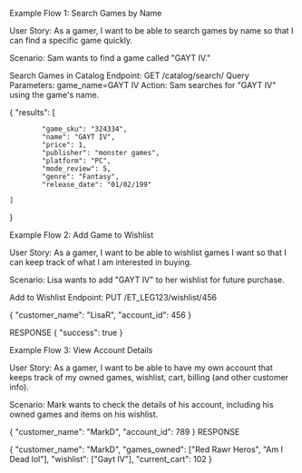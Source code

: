 Example Flow 1: Search Games by Name

User Story: As a gamer, I want to be able to search games by 
name so that I can find a specific game quickly.

Scenario: Sam wants to find a game called "GAYT IV."

Search Games in Catalog
Endpoint: GET /catalog/search/
Query Parameters: game_name=GAYT IV
Action: Sam searches for "GAYT IV" using the game's name.



{
    "results": [
        
            "game_sku": "324334",
            "name": "GAYT IV",
            "price": 1,
            "publisher": "monster games",
            "platform": "PC",
            "mode_review": 5,
            "genre": "Fantasy",
            "release_date": "01/02/199"
        
    ]
}


Example Flow 2: Add Game to Wishlist

User Story: As a gamer, I want to be able to wishlist games I 
want so that I can keep track of what I am interested in buying.

Scenario: Lisa wants to add "GAYT IV" to her wishlist 
for future purchase.

Add to Wishlist
Endpoint: PUT /ET_LEG123/wishlist/456


{
    "customer_name": "LisaR",
    "account_id": 456
}

RESPONSE
{
    "success": true
}

Example Flow 3: View Account Details

User Story: As a gamer, I want to be able to have my own account that 
keeps track of my owned games, wishlist, cart, billing (and other customer info).

Scenario: Mark wants to check the details of his account, including 
his owned games and items on his wishlist.

{
    "customer_name": "MarkD",
    "account_id": 789
}
RESPONSE

{
    "customer_name": "MarkD",
    "games_owned": ["Red Rawr Heros", "Am I Dead lol"],
    "wishlist": ["Gayt IV"],
    "current_cart": 102
}







